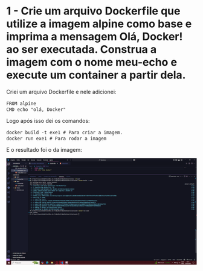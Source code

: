 # 1 - Crie um arquivo Dockerfile que utilize a imagem alpine como base e imprima a mensagem Olá, Docker! ao ser executada. Construa a imagem com o nome meu-echo e execute um container a partir dela.
Criei um arquivo Dockerfile e nele adicionei:
```
FROM alpine
CMD echo "olá, Docker"
```
Logo após isso dei os comandos:
```
docker build -t exe1 # Para criar a imagem.
docker run exe1 # Para rodar a imagem
```
E o resultado foi o da imagem:

![Print 1.1](/Prints/1.1.png)